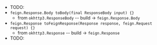 * TODO:
* `feign.Response.Body toBody(final ResponseBody input) {}`
  * from `okhttp3.ResponseBody` -- build -> `feign.Response.Body`
* `feign.Response toFeignResponse(Response response, feign.Request request) {}`
  * from `okhttp3.Response` -- build -> `feign.Response`
* TODO: